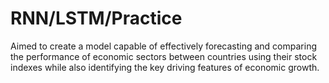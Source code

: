 # RNN/LSTM/Practice

Aimed to create a model capable of effectively forecasting and comparing the performance of economic sectors between countries using their stock indexes while also identifying the key driving features of economic growth. 

